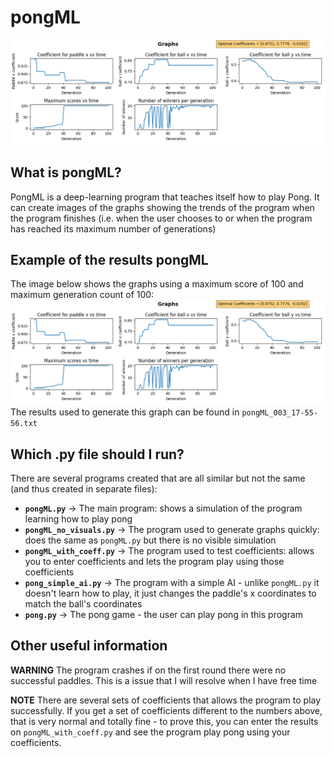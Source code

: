 # pongML
<img src="pongML_003_17-55-56.png">

## What is pongML?
PongML is a deep-learning program that teaches itself how to play Pong. It can create images of the graphs showing the trends of the program when the program finishes (i.e. when the user chooses to or when the program has reached its maximum number of generations)

## Example of the results pongML
The image below shows the graphs using a maximum score of 100 and maximum generation count of 100:
<img src="pongML_003_17-55-56.png">
The results used to generate this graph can be found in `pongML_003_17-55-56.txt`

## Which .py file should I run?
There are several programs created that are all similar but not the same (and thus created in separate files):
- **`pongML.py`** -> The main program: shows a simulation of the program learning how to play pong
- **`pongML_no_visuals.py`** -> The program used to generate graphs quickly: does the same as `pongML.py` but there is no visible simulation
- **`pongML_with_coeff.py`** -> The program used to test coefficients: allows you to enter coefficients and lets the program play using those coefficients
- **`pong_simple_ai.py`** -> The program with a simple AI - unlike `pongML.py` it doesn't learn how to play, it just changes the paddle's x coordinates to match the ball's coordinates
- **`pong.py`** -> The pong game - the user can play pong in this program

## Other useful information
**WARNING** The program crashes if on the first round there were no successful paddles. This is a issue that I will resolve when I have free time

**NOTE** There are several sets of coefficients that allows the program to play successfully. If you get a set of coefficients different to the numbers above, that is very normal and totally fine - to prove this, you can enter the results on `pongML_with_coeff.py` and see the program play pong using your coefficients.